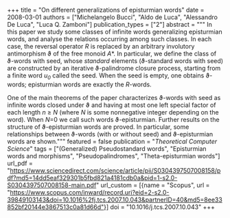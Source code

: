 +++
title = "On different generalizations of episturmian words"
date = 2008-03-01
authors = ["Michelangelo Bucci", "Aldo de Luca", "Alessandro De Luca", "Luca Q. Zamboni"]
publication_types = ["2"]
abstract = """
In this paper we study some classes of infinite words generalizing
episturmian words, and analyse the relations occurring among such
classes. In each case, the reversal operator *R* is replaced by an
arbitrary involutory antimorphism ϑ of the free monoid *A<sup>*</sup>*.
In particular, we define the class of ϑ-words with seed,
whose *standard* elements (ϑ-standard words with seed) are
constructed by an iterative ϑ-palindrome closure process,
starting from a finite word *u<sub>0</sub>* called the seed. When the seed is
empty, one obtains ϑ-words; episturmian words are exactly the
*R*-words.

One of the main theorems of the paper characterizes ϑ-words
with seed as infinite words closed under ϑ and having at most
one left special factor of each length *n* ≥ *N* (where *N* is some
nonnegative integer depending on the word). When *N*=0 we call such
words ϑ-episturmian. Further results on the structure of
ϑ-episturmian words are proved. In particular, some
relationships between ϑ-words (with or without seed) and
ϑ-episturmian words are shown."""
featured = false
publication = "*Theoretical Computer Science*"
tags = ["(Generalized) Pseudostandard words", "Episturmian words and morphisms", "Pseudopalindromes", "Theta-episturmian words"]
url_pdf = "https://www.sciencedirect.com/science/article/pii/S0304397507008158/pdf?md5=14dd5eaf329301b5fbd821a4181cdb0a&pid=1-s2.0-S0304397507008158-main.pdf"
url_custom = [{name = "Scopus", url = "https://www.scopus.com/inward/record.uri?eid=2-s2.0-39849103143&doi=10.1016%2fj.tcs.2007.10.043&partnerID=40&md5=8ee33852bf20144e3867513c0a81d66d"}]
doi = "10.1016/j.tcs.2007.10.043"
+++

